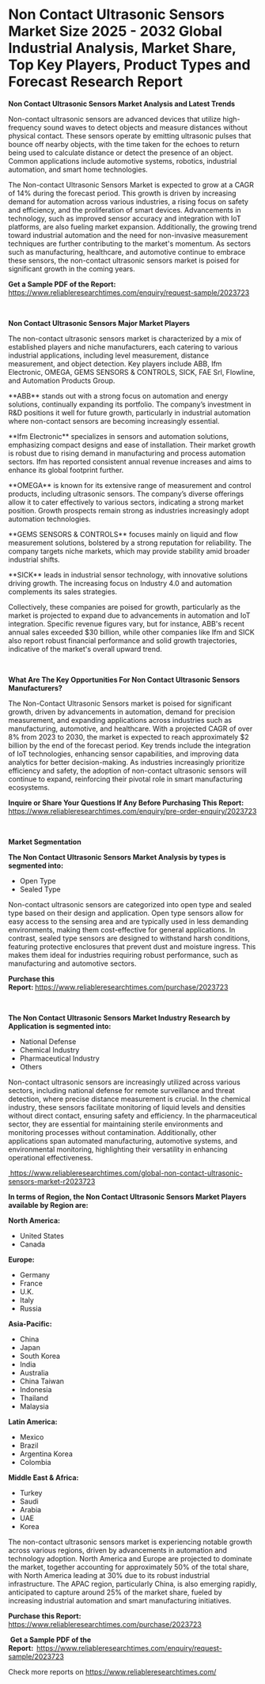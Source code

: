 <p><h1>Non Contact Ultrasonic Sensors Market Size 2025 - 2032 Global Industrial Analysis, Market Share, Top Key Players, Product Types and Forecast Research Report</h1></p><p><strong>Non Contact Ultrasonic Sensors Market Analysis and Latest Trends</strong></p>
<p><p>Non-contact ultrasonic sensors are advanced devices that utilize high-frequency sound waves to detect objects and measure distances without physical contact. These sensors operate by emitting ultrasonic pulses that bounce off nearby objects, with the time taken for the echoes to return being used to calculate distance or detect the presence of an object. Common applications include automotive systems, robotics, industrial automation, and smart home technologies.</p><p>The Non-contact Ultrasonic Sensors Market is expected to grow at a CAGR of 14% during the forecast period. This growth is driven by increasing demand for automation across various industries, a rising focus on safety and efficiency, and the proliferation of smart devices. Advancements in technology, such as improved sensor accuracy and integration with IoT platforms, are also fueling market expansion. Additionally, the growing trend toward industrial automation and the need for non-invasive measurement techniques are further contributing to the market's momentum. As sectors such as manufacturing, healthcare, and automotive continue to embrace these sensors, the non-contact ultrasonic sensors market is poised for significant growth in the coming years.</p></p>
<p><strong>Get a Sample PDF of the Report:&nbsp;</strong> <a href="https://www.reliableresearchtimes.com/enquiry/request-sample/2023723?utm_campaign=3548&utm_medium=2&utm_source=Github&utm_content=ia&utm_term=06042025&utm_id=non-contact-ultrasonic-sensors">https://www.reliableresearchtimes.com/enquiry/request-sample/2023723</a></p>
<p>&nbsp;</p>
<p><strong>Non Contact Ultrasonic Sensors Major Market Players</strong></p>
<p><p>The non-contact ultrasonic sensors market is characterized by a mix of established players and niche manufacturers, each catering to various industrial applications, including level measurement, distance measurement, and object detection. Key players include ABB, Ifm Electronic, OMEGA, GEMS SENSORS & CONTROLS, SICK, FAE Srl, Flowline, and Automation Products Group.</p><p>**ABB** stands out with a strong focus on automation and energy solutions, continually expanding its portfolio. The company’s investment in R&D positions it well for future growth, particularly in industrial automation where non-contact sensors are becoming increasingly essential.</p><p>**Ifm Electronic** specializes in sensors and automation solutions, emphasizing compact designs and ease of installation. Their market growth is robust due to rising demand in manufacturing and process automation sectors. Ifm has reported consistent annual revenue increases and aims to enhance its global footprint further.</p><p>**OMEGA** is known for its extensive range of measurement and control products, including ultrasonic sensors. The company’s diverse offerings allow it to cater effectively to various sectors, indicating a strong market position. Growth prospects remain strong as industries increasingly adopt automation technologies.</p><p>**GEMS SENSORS & CONTROLS** focuses mainly on liquid and flow measurement solutions, bolstered by a strong reputation for reliability. The company targets niche markets, which may provide stability amid broader industrial shifts.</p><p>**SICK** leads in industrial sensor technology, with innovative solutions driving growth. The increasing focus on Industry 4.0 and automation complements its sales strategies.</p><p>Collectively, these companies are poised for growth, particularly as the market is projected to expand due to advancements in automation and IoT integration. Specific revenue figures vary, but for instance, ABB's recent annual sales exceeded $30 billion, while other companies like Ifm and SICK also report robust financial performance and solid growth trajectories, indicative of the market's overall upward trend.</p></p>
<p>&nbsp;</p>
<p><strong>What Are The Key Opportunities For Non Contact Ultrasonic Sensors Manufacturers?</strong></p>
<p><p>The Non-Contact Ultrasonic Sensors market is poised for significant growth, driven by advancements in automation, demand for precision measurement, and expanding applications across industries such as manufacturing, automotive, and healthcare. With a projected CAGR of over 8% from 2023 to 2030, the market is expected to reach approximately $2 billion by the end of the forecast period. Key trends include the integration of IoT technologies, enhancing sensor capabilities, and improving data analytics for better decision-making. As industries increasingly prioritize efficiency and safety, the adoption of non-contact ultrasonic sensors will continue to expand, reinforcing their pivotal role in smart manufacturing ecosystems.</p></p>
<p><strong>Inquire or Share Your Questions If Any Before Purchasing This Report:</strong> <a href="https://www.reliableresearchtimes.com/enquiry/pre-order-enquiry/2023723?utm_campaign=3548&utm_medium=2&utm_source=Github&utm_content=ia&utm_term=06042025&utm_id=non-contact-ultrasonic-sensors">https://www.reliableresearchtimes.com/enquiry/pre-order-enquiry/2023723</a></p>
<p>&nbsp;</p>
<p><strong>Market Segmentation</strong></p>
<p><strong>The Non Contact Ultrasonic Sensors Market Analysis by types is segmented into:</strong></p>
<p><ul><li>Open Type</li><li>Sealed Type</li></ul></p>
<p><p>Non-contact ultrasonic sensors are categorized into open type and sealed type based on their design and application. Open type sensors allow for easy access to the sensing area and are typically used in less demanding environments, making them cost-effective for general applications. In contrast, sealed type sensors are designed to withstand harsh conditions, featuring protective enclosures that prevent dust and moisture ingress. This makes them ideal for industries requiring robust performance, such as manufacturing and automotive sectors.</p></p>
<p><strong>Purchase this Report:&nbsp;</strong><a href="https://www.reliableresearchtimes.com/purchase/2023723?utm_campaign=3548&utm_medium=2&utm_source=Github&utm_content=ia&utm_term=06042025&utm_id=non-contact-ultrasonic-sensors">https://www.reliableresearchtimes.com/purchase/2023723</a></p>
<p>&nbsp;</p>
<p><strong>The Non Contact Ultrasonic Sensors Market Industry Research by Application is segmented into:</strong></p>
<p><ul><li>National Defense</li><li>Chemical Industry</li><li>Pharmaceutical Industry</li><li>Others</li></ul></p>
<p><p>Non-contact ultrasonic sensors are increasingly utilized across various sectors, including national defense for remote surveillance and threat detection, where precise distance measurement is crucial. In the chemical industry, these sensors facilitate monitoring of liquid levels and densities without direct contact, ensuring safety and efficiency. In the pharmaceutical sector, they are essential for maintaining sterile environments and monitoring processes without contamination. Additionally, other applications span automated manufacturing, automotive systems, and environmental monitoring, highlighting their versatility in enhancing operational effectiveness.</p></p>
<p><a href="https://www.reliableresearchtimes.com/global-non-contact-ultrasonic-sensors-market-r2023723?utm_campaign=3548&utm_medium=2&utm_source=Github&utm_content=ia&utm_term=06042025&utm_id=non-contact-ultrasonic-sensors">&nbsp;https://www.reliableresearchtimes.com/global-non-contact-ultrasonic-sensors-market-r2023723</a></p>
<p><strong>In terms of Region, the Non Contact Ultrasonic Sensors Market Players available by Region are:</strong></p>
<p>
    <p> <strong> North America: </strong>
        <ul>
            <li>United States</li>
            <li>Canada</li>
        </ul>
        </p> 
    <p> <strong> Europe: </strong>
        <ul>
            <li>Germany</li>
            <li>France</li>
            <li>U.K.</li>
            <li>Italy</li>
            <li>Russia</li>
        </ul>
        </p> 
    <p> <strong> Asia-Pacific: </strong>
        <ul>
            <li>China</li>
            <li>Japan</li>
            <li>South Korea</li>
            <li>India</li>
            <li>Australia</li>
            <li>China Taiwan</li>
            <li>Indonesia</li>
            <li>Thailand</li>
            <li>Malaysia</li>
        </ul>
        </p> 
    <p> <strong> Latin America: </strong>
        <ul>
            <li>Mexico</li>
            <li>Brazil</li>
            <li>Argentina Korea</li>
            <li>Colombia</li>
        </ul>
        </p> 
    <p> <strong> Middle East & Africa: </strong>
        <ul>
            <li>Turkey</li>
            <li>Saudi</li>
            <li>Arabia</li>
            <li>UAE</li>
            <li>Korea</li>
        </ul>
    </p>
    </p>
<p><p>The non-contact ultrasonic sensors market is experiencing notable growth across various regions, driven by advancements in automation and technology adoption. North America and Europe are projected to dominate the market, together accounting for approximately 50% of the total share, with North America leading at 30% due to its robust industrial infrastructure. The APAC region, particularly China, is also emerging rapidly, anticipated to capture around 25% of the market share, fueled by increasing industrial automation and smart manufacturing initiatives.</p></p>
<p><strong>Purchase this Report: </strong><a href="https://www.reliableresearchtimes.com/purchase/2023723?utm_campaign=3548&utm_medium=2&utm_source=Github&utm_content=ia&utm_term=06042025&utm_id=non-contact-ultrasonic-sensors">https://www.reliableresearchtimes.com/purchase/2023723</a></p>
<p>&nbsp;<strong>Get a Sample PDF of the Report:&nbsp;&nbsp;</strong><a href="https://www.reliableresearchtimes.com/enquiry/request-sample/2023723?utm_campaign=3548&utm_medium=2&utm_source=Github&utm_content=ia&utm_term=06042025&utm_id=non-contact-ultrasonic-sensors">https://www.reliableresearchtimes.com/enquiry/request-sample/2023723</a></p>
<p><strong></strong></p>
<p>Check more reports on <a href="https://www.reliableresearchtimes.com/?utm_campaign=3548&utm_medium=2&utm_source=Github&utm_content=ia&utm_term=06042025&utm_id=non-contact-ultrasonic-sensors">https://www.reliableresearchtimes.com/</a></p>